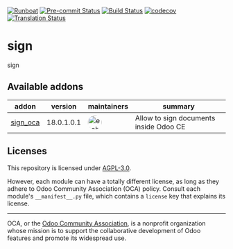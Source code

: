 
[![Runboat](https://img.shields.io/badge/runboat-Try%20me-875A7B.png)](https://runboat.odoo-community.org/builds?repo=OCA/sign&target_branch=18.0)
[![Pre-commit Status](https://github.com/OCA/sign/actions/workflows/pre-commit.yml/badge.svg?branch=18.0)](https://github.com/OCA/sign/actions/workflows/pre-commit.yml?query=branch%3A18.0)
[![Build Status](https://github.com/OCA/sign/actions/workflows/test.yml/badge.svg?branch=18.0)](https://github.com/OCA/sign/actions/workflows/test.yml?query=branch%3A18.0)
[![codecov](https://codecov.io/gh/OCA/sign/branch/18.0/graph/badge.svg)](https://codecov.io/gh/OCA/sign)
[![Translation Status](https://translation.odoo-community.org/widgets/sign-18-0/-/svg-badge.svg)](https://translation.odoo-community.org/engage/sign-18-0/?utm_source=widget)

<!-- /!\ do not modify above this line -->

# sign

sign

<!-- /!\ do not modify below this line -->

<!-- prettier-ignore-start -->

[//]: # (addons)

Available addons
----------------
addon | version | maintainers | summary
--- | --- | --- | ---
[sign_oca](sign_oca/) | 18.0.1.0.1 | <a href='https://github.com/etobella'><img src='https://github.com/etobella.png' width='32' height='32' style='border-radius:50%;' alt='etobella'/></a> | Allow to sign documents inside Odoo CE

[//]: # (end addons)

<!-- prettier-ignore-end -->

## Licenses

This repository is licensed under [AGPL-3.0](LICENSE).

However, each module can have a totally different license, as long as they adhere to Odoo Community Association (OCA)
policy. Consult each module's `__manifest__.py` file, which contains a `license` key
that explains its license.

----
OCA, or the [Odoo Community Association](http://odoo-community.org/), is a nonprofit
organization whose mission is to support the collaborative development of Odoo features
and promote its widespread use.
